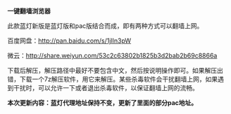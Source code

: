 **一键翻墙浏览器**

此款蓝灯新版是蓝灯版和pac版结合而成，即有两种方式可以翻墙上网。

百度网盘：http://pan.baidu.com/s/1jIln3pW

微云：http://share.weiyun.com/53c2c63802b1825b3d2bab2b69c8866a

下载后解压，解压路径中最好不要包含中文，然后按说明操作即可。如果解压出错，下载一个7z解压软件，用它来解压。某些杀毒软件会干扰翻墙上网，如果遇到干扰时，可以允许一下或者退出杀毒软件，以保证翻墙上网的流畅。

**本次更新内容：蓝灯代理地址保持不变，更新了里面的部分pac地址。**